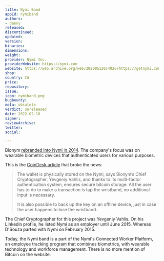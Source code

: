 ```yaml
---
title: Nymi Band
appId: nymiband
authors:
- danny
released: 
discontinued: 
updated: 
version: 
binaries: 
dimensions: 
weight: 
provider: Nymi Inc.
providerWebsite: https://nymi.com
website: https://web.archive.org/web/20200512054026/https://getnymi.com/our_story
shop: 
country: CA
price: 
repository: 
issue: 
icon: nymiband.png
bugbounty: 
meta: obsolete
verdict: unreleased
date: 2022-02-18
signer: 
reviewArchive: 
twitter: 
social: 

---
```


Bionym [rebranded into Nymi in 2014](https://archive.canadianbusiness.com/technology-news/whats-in-a-name-bionym-rebrands-itself-as-nymi/). The company's focus was on wearable biometric devices that authenticated users for various purposes. 

This is the [CoinDesk article](https://www.coindesk.com/tech/2014/02/04/heartbeat-sensing-wristband-doubles-as-bitcoin-wallet/) that broke the news:

> The wallet is physically stored on the Nymi, says Bionym’s Chief Cryptographer, Yevgeniy Vahlis, and thanks to its multi-factor authentication system, ensures secure bitcoin storage. All the user has to do to make a transaction is tap the wristband, no additional input is necessary.
> 
> It is also possible to back up the key on an offline device, just in case the user happens to lose the wristband.

The Chief Cryptographer for this project was Yevgeniy Vahlis. On his Linkedin profile, he listed Nymi as an employer until June 2015. Whereas D'Souza parted with Nymi on February 2015.

Today, the Nymi band is a part of the Nymi's Connected Worker Platform, an employee tracking program that combines biometrics, with wearable technology and workforce management. There is no more mention of Bitcoin on the website.